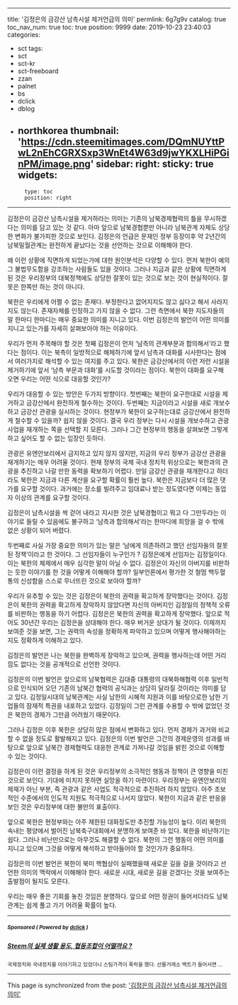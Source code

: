 
---
title: '김정은의 금강산 남측시설 제거언급의 의미'
permlink: 6g7g9v
catalog: true
toc_nav_num: true
toc: true
position: 9999
date: 2019-10-23 23:40:03
categories:
- sct
tags:
- sct
- sct-kr
- sct-freeboard
- zzan
- palnet
- bs
- dclick
- dblog
- northkorea
thumbnail: 'https://cdn.steemitimages.com/DQmNUYttPwL2nEhCGRXSxp3WnEt4W63d9jwYKXLHiPGinPM/image.png'
sidebar:
    right:
        sticky: true
widgets:
    -
        type: toc
        position: right
---


김정은이 금강산 남측시설을 제거하라는 의미는 기존의 남북경제협력의 틀을 무시하겠다는 의미를 담고 있는 것 같다. 아마 앞으로 남북경협뿐만 아니라 남북관계 자체도 상당한 변화가 불가피한 것으로 보인다. 김정은의 언급은 문재인 정부 등장이후 약 2년간의 남북밀월관계는 완전하게 끝났다는 것을 선언하는 것으로 이해해야 한다.

왜 이런 상황에 직면하게 되었는가에 대한 원인분석은 다양할 수 있다. 먼저 북한이 예의 그 불법무도함을 강조하는 사람들도 있을 것이다. 그러나 지금과 같은 상황에 직면하게 된 것은 우리정부의 대북정책에도 상당한 잘못이 있는 것으로 보는 것이 현실적이다. 잘못은 한쪽만 하는 것이 아니다.

북한은 우리에게 어쩔 수 없는 존재다. 부정한다고 없어지지도 않고 싫다고 해서 사라지지도 않는다. 존재자체를 인정하고 가지 않을 수 없다. 그런 측면에서 북한 지도자들의 말 한마디 한마디는 매우 중요한 의미를 지니고 있다. 이번 김정은의 발언이 어떤 의미를 지니고 있는가를 자세히 살펴보아야 하는 이유이다.  

우리가 먼저 주목해야 할 것은 첫째 김정은이 먼저 ‘남측의 관계부문과 합의해서’라고 했다는 점이다. 이는 북측이 일방적으로 해체하기에 앞서 남측과 대화를 시사한다는 점에서 여러가지로 해석할 수 있는 여지를 주고 있다. 북한은 금강산에서의 이런 저런 시설을 제거하기에 앞서 ‘남측 부문과 대화’를 시도할 것이라는 점이다. 북한이 대화를 요구해 오면 우리는 어떤 식으로 대응할 것인가? 

우리가 대응할 수 있는 방안은 두가지 방향이다. 첫번째는 북한이 요구한대로 시설을 제거하고 금강산에서 완전하게 철수하는 것이다. 두번째는 지금이라고 시설을 새로 개보수하고 금강산 관광을 실시하는 것이다. 현정부가 북한이 요구하는대로 금강산에서 완전하게 철수할 수 있을까? 쉽지 않을 것이다. 결국 우리 정부는 다시 시설을 개보수하고 관광사업을 재개하는 쪽을 선택할 지 모른다. 그러나 그간 현정부의 행동을 살펴보면 그렇게 하고 싶어도 할 수 없는 입장인 듯하다.   

관광은 유엔안보리에서 금지하고 있지 않지 않지만, 지금의 우리 정부가 금강산 관광을 재개하기는 매우 어려울 것이다. 현재 정부의 국제 국내 정치적 위상으로는 북한과의 관광을 추진하고 나갈 만한 동력을 확보하기 어렵다. 만일 금강산 관광을 재개한다고 하더라도 북한은 지금과 다른 계산을 요구할 확률이 훨씬 높다. 북한은 지금보다 더 많은 댓가를 요구할 것이다. 과거에는 장소를 빌려주고 임대료나 받는 정도였다면 이제는 동업자 이상의 관계를 요구할 것이다. 

김정은이 남측시설을 싹 걷어 내라고 지시한 것은 남북경협이고 뭐고 다 그만두라는 이야기로 들릴 수 있음에도 불구하고 ‘남측과 합의해서’라는 한마디에 희망을 걸 수 밖에 없은 상황이 되어 버렸다.

두번째로 사실 가장 중요한 의미가 있는 말은 ‘남에게 의존하려고 했던 선임자들의 잘못된 정책’이라고 한 것이다. 그 선임자들이 누구인가 ? 김정은에게 선임자는 김정일이다. 이는 북한의 체제에서 매우 심각한 말이 아닐 수 없다. 김정은이 자신의 아버지를 비판하는 듯한 이야기를 한 것을 어떻게 이해해야 할까? 일부언론에서 평가한 것 철멈 백두혈통의 신성함을 스스로 무너뜨린 것으로 보아야 할까?

우리가 유추할 수 있는 것은 김정은이 북한의 권력을 확고하게 장악했다는 것이다. 김정은이 북한의 권력을 확고하게 장악하지 않았다면 자신의 아버지인 김정일의 정책적 오류를 비판하는 행동을 하기 어렵다. 김정은은 북한의 권력을 확고하게 장악했다. 앞으로 적어도 30년간 우리는 김정은을 상대해야 한다. 매우 버거운 상대가 될 것이다. 이제까지 보여준 것을 보면, 그는 권력의 속성을 정확하게 파악하고 있으며 어떻게 행사해야하는지도 정확하게 이해하고 있다. 

김정은의 발언은 나는 북한을 완벽하게 장악하고 있으며, 권력을 행사하는데 어떤 거리낌도 없다는 것을 공개적으로 선언한 것이다.

김정은의 이번 발언은 앞으로의 남북협력은 김대중 대통령의 대북화해협력 이후 일반적으로 인식되어 오던 기존의 남북간 협력의 공식과는 상당히 달라질 것이라는 의미를 담고 있다. 김정일시대의 남북관계는 사실 남한의 시혜적 지원과 이를 바탕으로한 남한 기업들의 잠재적 특권을 내포하고 있었다. 김정일이 그런 관계를 수용할 수 밖에 없었던 것은 북한의 경제가 그만큼 어려웠기 때문이다. 

그러나 김정은 이후 북한은 상당히 많은 점에서 변화하고 있다. 먼저 경제가 과거와 비교할 수 없을 정도로 활발해지고 있다. 김정은의 이번 발언은 그간의 경제운영의 성과를 바탕으로 앞으로 남북간 경제협력도 대응한 관계로 가져나갈 것임을 밝힌 것으로 이해할 수 있는 것이다. 

김정은이 이런 결정을 하게 된 것은 우리정부의 소극적인 행동과 정책이 큰 영향을 미친 것으로 보인다. 기대에 미치지 못하면 실망을 하기 마련이다. 우리정부는 유엔안보리의 제재가 아닌 부분, 즉 관광과 같은 사업도 적극적으로 추진하려 하지 않았다. 아주 초보적인 수준에서의 인도적 지원도 적극적으로 나서지 않았다. 북한이 지금과 같은 반응을 보인 것은 우리정부에 대한 불만의 표출이다. 

앞으로 북한은 현정부와는 아주 제한된 대화정도만 추진할 가능성이 높다. 이리 북한의 속내는 평양에서 벌어진 남북축구대회에서 분명하게 보여준 바 있다. 북한을 비난하기는 쉽다. 그러나 비난만으로는 아무것도 해결할 수 없다. 북한의 그런 행동이 어떤 의미를 지니고 있으며 그것을 어떻게 해석하고 받아들어야 할 것인가가 중요하다. 

김정은의 이번 발언은 북한이 북미 핵협상이 실패했을때 새로운 길을 걸을 것이라고 선언한 의미의 맥락에서 이해해야 한다. 새로운 시대, 새로운 길을 걷겠다는 것을 보여주는 출발점이 될지도 모른다.  

우리는 매우 좋은 기회를 놓친 것임은 분명하다. 앞으로 어떤 정권이 들어서더라도 남북관계는 쉽게 풀고 가기 어려울 확률이 높다.

---

#####  <sub> **Sponsored ( Powered by [dclick](https://www.dclick.io) )** </sub>
##### [Steem의 실제 생활 용도, 협동조합이 어떨까요 ?](https://api.dclick.io/v1/c?x=eyJhbGciOiJIUzI1NiIsInR5cCI6IkpXVCJ9.eyJjIjoib2xkc3RvbmUiLCJzIjoiNmc3Zzl2IiwiYSI6WyJ0LTIwMTciXSwidXJsIjoiaHR0cHM6Ly9zdGVlbWl0LmNvbS9zY3QvQG9sZHN0b25lL3N0ZWVtIiwiaWF0IjoxNTcxODc1MDIzLCJleHAiOjE4ODcyMzUwMjN9._JRBg70T-bMxc2Y5YCXpbNEu-EBLRaXtk5b9HJ1qjc0)
<sup>국제정치와 국내정치를 이야기하고 있었더니 스팀가격이 폭락을 했다. 선물거래소 백트가 들어서면 ...</sup>


- - -

This page is synchronized from the post: ['김정은의 금강산 남측시설 제거언급의 의미'](https://steemit.com/@oldstone/6g7g9v)
